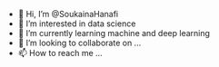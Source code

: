 - 👋 Hi, I’m @SoukainaHanafi
- 👀 I’m interested in data science
- 🌱 I’m currently learning machine and deep learning
- 💞️ I’m looking to collaborate on ...
- 📫 How to reach me ...

<!---
SoukainaHanafi/SoukainaHanafi is a ✨ special ✨ repository because its `README.md` (this file) appears on your GitHub profile.
You can click the Preview link to take a look at your changes.
--->
